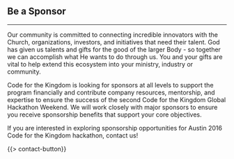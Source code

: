 ## Be a Sponsor
---

Our community is committed to connecting incredible innovators with the Church, organizations, investors, and initiatives that need their talent. God has given us talents and gifts for the good of the larger Body - so together we can accomplish what He wants to do through us. You and your gifts are vital to help extend this ecosystem into your ministry, industry or community.

Code for the Kingdom is looking for sponsors at all levels to support the program financially and contribute company resources, mentorship, and expertise to ensure the success of the second Code for the Kingdom Global Hackathon Weekend.  We will work closely with major sponsors to ensure you receive sponsorship benefits that support your core objectives. 

If you are interested in exploring sponsorship opportunities for Austin 2016 Code for the Kingdom hackathon, contact us!

{{> contact-button}}
